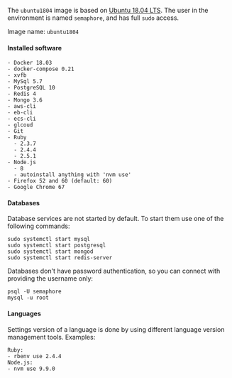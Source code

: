 The `ubuntu1804` image is based on [Ubuntu 18.04 LTS][1]. The user in the environment is named `semaphore`, and
has full `sudo` access.

Image name: `ubuntu1804`

#### Installed software

    - Docker 18.03
    - docker-compose 0.21
    - xvfb
    - MySql 5.7
    - PostgreSQL 10
    - Redis 4
    - Mongo 3.6
    - aws-cli
    - eb-cli
    - ecs-cli
    - glcoud
    - Git
    - Ruby
      - 2.3.7
      - 2.4.4
      - 2.5.1
    - Node.js
      - 8
      - autoinstall anything with 'nvm use'
    - Firefox 52 and 60 (default: 60)
    - Google Chrome 67

#### Databases

Database services are not started by default. To start them use one of
the following commands:

    sudo systemctl start mysql
    sudo systemctl start postgresql
    sudo systemctl start mongod
    sudo systemctl start redis-server

Databases don\'t have password authentication, so you can connect with
providing the username only:

    psql -U semaphore
    mysql -u root

#### Languages

Settings version of a language is done by using different language
version management tools. Examples:

    Ruby: 
    - rbenv use 2.4.4
    Node.js:
    - nvm use 9.9.0



[1]: https://wiki.ubuntu.com/BionicBeaver/ReleaseNotes
